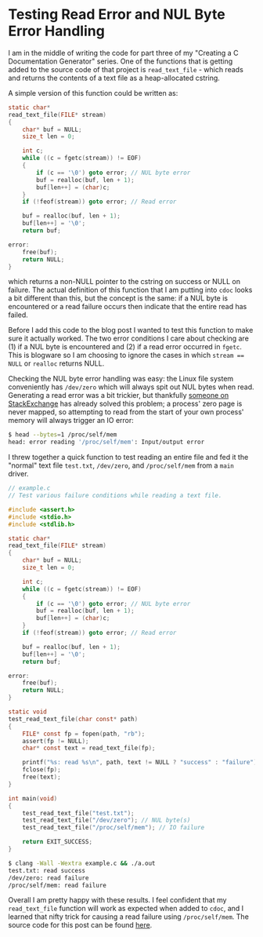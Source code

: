 Testing Read Error and NUL Byte Error Handling
==============================================

I am in the middle of writing the code for part three of my "Creating a C
Documentation Generator" series.
One of the functions that is getting added to the source code of that project is
`read_text_file` - which reads and returns the contents of a text file as a
heap-allocated cstring.

A simple version of this function could be written as:

```c
static char*
read_text_file(FILE* stream)
{
    char* buf = NULL;
    size_t len = 0;

    int c;
    while ((c = fgetc(stream)) != EOF)
    {
        if (c == '\0') goto error; // NUL byte error
        buf = realloc(buf, len + 1);
        buf[len++] = (char)c;
    }
    if (!feof(stream)) goto error; // Read error

    buf = realloc(buf, len + 1);
    buf[len++] = '\0';
    return buf;

error:
    free(buf);
    return NULL;
}
```

which returns a non-NULL pointer to the cstring on success or NULL on failure.
The actual definition of this function that I am putting into `cdoc` looks a bit
different than this, but the concept is the same: if a NUL byte is encountered
or a read failure occurs then indicate that the entire read has failed.

Before I add this code to the blog post I wanted to test this function to make
sure it actually worked.
The two error conditions I care about checking are (1) if a NUL byte is
encountered and (2) if a read error occurred in `fgetc`.
This is blogware so I am choosing to ignore the cases in which `stream == NULL`
or `realloc` returns NULL.

Checking the NUL byte error handling was easy: the Linux file system
conveniently has `/dev/zero` which will always spit out NUL bytes when read.
Generating a read error was a bit trickier, but thankfully
[someone on StackExchange](https://unix.stackexchange.com/questions/77492/special-file-that-causes-i-o-error/77571#77571)
has already solved this problem; a process' zero page is never mapped, so
attempting to read from the start of your own process' memory will always
trigger an IO error:

```sh
$ head --bytes=1 /proc/self/mem
head: error reading '/proc/self/mem': Input/output error
```

I threw together a quick function to test reading an entire file and fed it the
"normal" text file `test.txt`, `/dev/zero`, and `/proc/self/mem` from a `main`
driver.

```c
// example.c
// Test various failure conditions while reading a text file.

#include <assert.h>
#include <stdio.h>
#include <stdlib.h>

static char*
read_text_file(FILE* stream)
{
    char* buf = NULL;
    size_t len = 0;

    int c;
    while ((c = fgetc(stream)) != EOF)
    {
        if (c == '\0') goto error; // NUL byte error
        buf = realloc(buf, len + 1);
        buf[len++] = (char)c;
    }
    if (!feof(stream)) goto error; // Read error

    buf = realloc(buf, len + 1);
    buf[len++] = '\0';
    return buf;

error:
    free(buf);
    return NULL;
}

static void
test_read_text_file(char const* path)
{
    FILE* const fp = fopen(path, "rb");
    assert(fp != NULL);
    char* const text = read_text_file(fp);

    printf("%s: read %s\n", path, text != NULL ? "success" : "failure");
    fclose(fp);
    free(text);
}

int main(void)
{
    test_read_text_file("test.txt");
    test_read_text_file("/dev/zero"); // NUL byte(s)
    test_read_text_file("/proc/self/mem"); // IO failure

    return EXIT_SUCCESS;
}
```

```sh
$ clang -Wall -Wextra example.c && ./a.out
test.txt: read success
/dev/zero: read failure
/proc/self/mem: read failure
```

Overall I am pretty happy with these results. I feel confident that my
`read_text_file` function will work as expected when added to `cdoc`, and I
learned that nifty trick for causing a read failure using `/proc/self/mem`.
The source code for this post can be found
[here](/blog/wip-testing-read-text-file-failure/).
